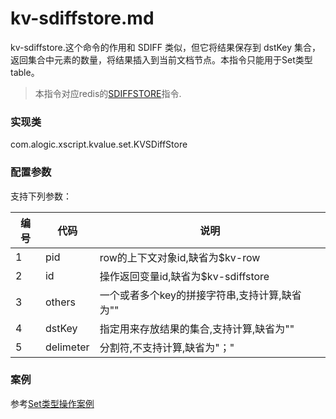 kv-sdiffstore.md
=======

kv-sdiffstore.这个命令的作用和 SDIFF 类似，但它将结果保存到 dstKey 集合，返回集合中元素的数量，将结果插入到当前文档节点。本指令只能用于Set类型table。

> 本指令对应redis的[SDIFFSTORE](http://redis.io/commands/sdiffstore)指令.

### 实现类

com.alogic.xscript.kvalue.set.KVSDiffStore

### 配置参数

支持下列参数：

| 编号 | 代码 | 说明 |
| ---- | ---- | ---- |
| 1 | pid | row的上下文对象id,缺省为$kv-row |
| 2 | id | 操作返回变量id,缺省为$kv-sdiffstore |
| 3 | others | 一个或者多个key的拼接字符串,支持计算,缺省为"" |
| 4 | dstKey | 指定用来存放结果的集合,支持计算,缺省为"" |
| 5 | delimeter | 分割符,不支持计算,缺省为"；"|

### 案例

参考[Set类型操作案例](case.set.md)